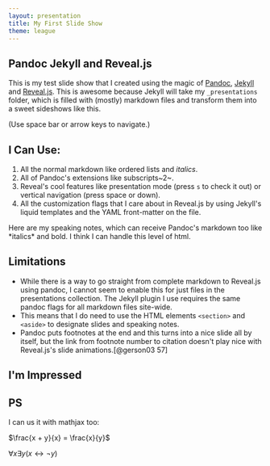 ```yaml
---
layout: presentation
title: My First Slide Show
theme: league
---
```


<section>

# Pandoc Jekyll and Reveal.js #

This is my test slide show that I created using the magic of [Pandoc](http://pandoc.org/), [Jekyll](https://jekyllrb.com/) and [Reveal.js](http://lab.hakim.se/reveal-js/#/).  This is awesome because Jekyll will take my `_presentations` folder, which is filled with (mostly) markdown files and transform them into a sweet sideshows like this.

(Use space bar or arrow keys to navigate.)


</section>
<section>
<section>

## I Can Use: ##

1. All the normal markdown like ordered lists and *italics*.
2. All of Pandoc's extensions like subscripts~2~.
3. Reveal's cool features like presentation mode (press `s` to
   check it out) or vertical navigation (press space or down).
4. All the customization flags that I care about in Reveal.js by
   using Jekyll's liquid templates and the YAML front-matter on the
   file.


<aside class=notes>
Here are my speaking notes, which can receive Pandoc's markdown too like *italics* and bold.  I think I can handle this level of html.
</aside>
</section>
<section>

## Limitations ##

- While there is a way to go straight from complete markdown to
  Reveal.js using pandoc, I cannot seem to enable this for just
  files in the presentations collection.  The Jekyll plugin I use
  requires the same pandoc flags for all markdown files site-wide.
- This means that I do need to use the HTML elements `<section>`
  and `<aside>` to designate slides and speaking notes.
- Pandoc puts footnotes at the end and this turns into a nice slide
  all by itself, but the link from footnote number to citation
  doesn't play nice with Reveal.js's slide animations.[@gerson03 57]


</section>
</section>
<section data-background="http://www.reactiongifs.com/wp-content/uploads/2013/08/dr-mccoy-and-captain-kirk-approve.gif">

# I'm Impressed #



</section>
</section>
<section>

## PS ##

I can us it with mathjax too:

$\frac{x + y}{x} = \frac{x}{y}$

$\forall x \exists y (x \leftrightarrow \neg y)$

</section>